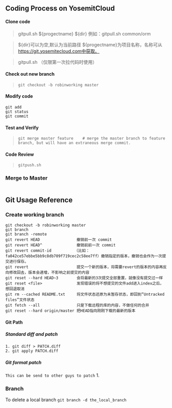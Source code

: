 
## Coding Process on YosemitCloud
#### Clone code
> gitpull.sh ${progectname} ${dir} 例如：gitpull.sh common/orm

> ${dir}可以为空,默认为当前路径 ${progectname}为项目名称，名称可从 https://git.yosemitecloud.com中获取。

> gitpull.sh （仅限第一次拉代码时使用）

#### Check out new branch
> `git checkout -b robinworking master`

#### Modify code
```
git add
git status
git commit
```

#### Test and Verify
> `git merge master feature    # merge the master branch to feature branch, but will have an extraneous merge commit.`



#### Code Review
> `gitpush.sh`

### Merge to Master
```BASH

```
## Git Usage Reference
### Create working branch
```
git checkout -b robinworking master
git branch
git branch -remote
git revert HEAD                撤销前一次 commit
git revert HEAD^               撤销前前一次 commit
git revert commit-id          （比如：fa042ce57ebbe5bb9c8db709f719cec2c58ee7ff）撤销指定的版本，撤销也会作为一次提交进行保存。
git revert                     提交一个新的版本，将需要revert的版本的内容再反向修改回去，版本会递增，不影响之前提交的内容
git reset --hard HEAD~3        会将最新的3次提交全部重置，就像没有提交过一样
git reset <file>               发现错误的将不想提交的文件add进入index之后，想回退取消
git rm --cached README.txt     将文件状态还原为未暂存状态，即回到“Untracked files”文件状态
git fetch --all                只是下载远程的库的内容，不做任何的合并 
git reset --hard origin/master 把HEAD指向刚刚下载的最新的版本
```
#### Git Path
##### Standard diff and patch
```
1. git diff > PATCH.diff
2. git apply PATCH.diff
```
##### Git format patch 
`This can be send to other guys to patch`
1. 

### Branch
To delete a local branch
`git branch -d the_local_branch`

